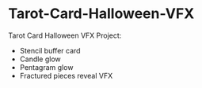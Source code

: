 # Tarot-Card-Halloween-VFX
Tarot Card Halloween VFX Project:
- Stencil buffer card
- Candle glow
- Pentagram glow
- Fractured pieces reveal VFX
